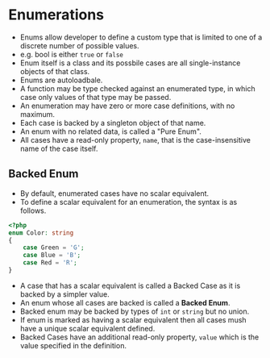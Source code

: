 # Enumerations #
* Enums allow developer to define a custom type that is limited to one of a discrete number of possible values.
* e.g. bool is either `true` or `false`
* Enum itself is a class and its possbile cases are all single-instance objects of that class.
* Enums are autoloadbale.
* A function may be type checked against an enumerated type, in which case only values of that type may be passed.
* An enumeration may have zero or more case definitions, with no maximum.
* Each case is backed by a singleton object of that name.
* An enum with no related data, is called a "Pure Enum".
* All cases have a read-only property, `name`, that is the case-insensitive name of the case itself.
## Backed Enum
* By default, enumerated cases have no scalar equivalent.
* To define a scalar equivalent for an enumeration, the syntax is as follows.
```php
<?php
enum Color: string
{
    case Green = 'G';
    case Blue = 'B';
    case Red = 'R';
}
```
* A case that has a scalar equivalent is called a Backed Case as it is backed by a simpler value.
* An enum whose all cases are backed is called a **Backed Enum**.
* Backed enum may be backed by types of `int` or `string` but no union.
* If enum is marked as having a scalar equivalent then all cases mush have a unique scalar equivalent defined.
* Backed Cases have an additional read-only property, `value` which is the value specified in the definition.